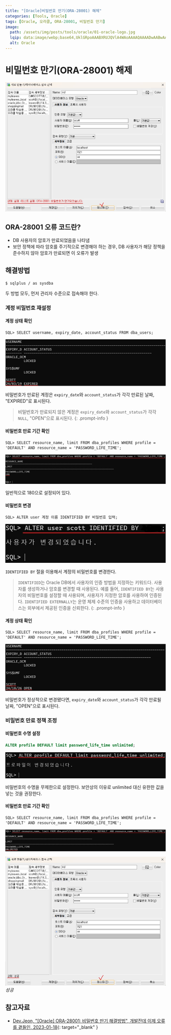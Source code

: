 ```yaml
---
title: "[Oracle]비밀번호 만기(ORA-28001) 해제"
categories: [Tools, Oracle]
tags: [Oracle, 오라클, ORA-28001, 비밀번호 만기]
image:
  path: /assets/img/posts/tools/oracle/01-oracle-logo.jpg
  lqip: data:image/webp;base64,UklGRpoAAABXRUJQVlA4WAoAAAAQAAAADwAABwAAQUxQSDIAAAARL0AmbZurmr57yyIiqE8oiG0bejIYEQTgqiDA9vqnsUSI6H+oAERp2HZ65qP/VIAWAFZQOCBCAAAA8AEAnQEqEAAIAAVAfCWkAALp8sF8rgRgAP7o9FDvMCkMde9PK7euH5M1m6VWoDXf2FkP3BqV0ZYbO6NA/VFIAAAA
  alt: Oracle
---
```


# 비밀번호 만기(ORA-28001) 해제

![01-ora-28001](/assets/img/posts/tools/oracle/turn-off-password-expiration/01-ora-28001.jpg)

## ORA-28001 오류 코드란?

- DB 사용자의 암호가 만료되었음을 나타냄
- 보안 정책에 따라 암호를 주기적으로 변경해야 하는 경우, DB 사용자가 해당 정책을 준수하지 않아 암호가 만료되면 이 오류가 발생

## 해결방법

```console
$ sqlplus / as sysdba
```

두 방법 모두, 먼저 관리자 수준으로 접속해야 한다.

### 계정 비밀번호 재설정

#### 계정 상태 확인

```console
SQL> SELECT username, expiry_date, account_status FROM dba_users;
```

![02-check-account-status(1)](/assets/img/posts/tools/oracle/turn-off-password-expiration/02-check-account-status(1).jpg)

비밀번호가 만료된 계정은 `expiry_date`와 `account_status`가 각각 만료된 날짜, "EXPIRED"로 표시된다.

> 비밀번호가 만료되지 않은 계정은 `expiry_date`와 `account_status`가 각각 `NULL`, "OPEN"으로 표시된다.
{: .prompt-info }

#### 비밀번호 만료 기간 확인

```console
SQL> SELECT resource_name, limit FROM dba_profiles WHERE profile = 'DEFAULT' AND resource_name = 'PASSWORD_LIFE_TIME';
```

![03-check-password-life-time(1)](/assets/img/posts/tools/oracle/turn-off-password-expiration/03-check-password-life-time(1).jpg)

일반적으로 180으로 설정되어 있다.

#### 비밀번호 변경

```console
SQL> ALTER user 계정 이름 IDENTIFIED BY 비밀번호 입력;
```

![04-change-password](/assets/img/posts/tools/oracle/turn-off-password-expiration/04-change-password.jpg)

`IDENTIFIED BY` 절을 이용해서 계정의 비밀번호를 변경한다.

> `IDENTIFIED`는 Oracle DB에서 사용자의 인증 방법을 지정하는 키워드다. 사용자를 생성하거나 암호를 변경할 때 사용된다. 예를 들어, `IDENTIFIED BY`는 사용자의 비밀번호를 설정할 때 사용되며, 사용자가 지정한 암호를 사용하여 인증된다. `IDENTIFIED EXTERNALLY`는 운영 체제 수준의 인증을 사용하고 데이터베이스는 외부에서 제공된 인증을 신뢰한다.
{: .prompt-info }

#### 계정 상태 확인

```console
SQL> SELECT resource_name, limit FROM dba_profiles WHERE profile = 'DEFAULT' AND resource_name = 'PASSWORD_LIFE_TIME';
```

![05-check-account-status(2)](/assets/img/posts/tools/oracle/turn-off-password-expiration/05-check-account-status(2).jpg)

비밀번호가 정상적으로 변경됐다면, `expiry_date`와 `account_status`가 각각 만료될 날짜, "OPEN"으로 표시된다.

### 비밀번호 만료 정책 조정

#### 비밀번호 수명 설정

```sql
ALTER profile DEFAULT limit password_life_time unlimited;
```

![06-change-password-life-time](/assets/img/posts/tools/oracle/turn-off-password-expiration/06-change-password-life-time.jpg)

비밀번호의 수명을 무제한으로 설정한다. 보안상의 이유로 unlimited 대신 유한한 값을 넣는 것을 권장한다.

#### 비밀번호 만료 기간 확인

```console
SQL> SELECT resource_name, limit FROM dba_profiles WHERE profile = 'DEFAULT' AND resource_name = 'PASSWORD_LIFE_TIME';
```

![07-check-password-life-time(2)](/assets/img/posts/tools/oracle/turn-off-password-expiration/07-check-password-life-time(2).jpg)

![08-succeed-test.jpg](/assets/img/posts/tools/oracle/turn-off-password-expiration/08-succeed-test.jpg)
*성공*

## 참고자료

- [Dev.Jeon, "[Oracle] ORA-28001: 비밀번호 만기 해결방법", 개발잔데 이제 오류를 곁들인, 2023-01-18](https://devjeon.tistory.com/10){: target="_blank" }